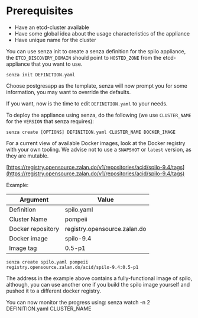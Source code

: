 Prerequisites
=============

* Have an etcd-cluster available
* Have some global idea about the usage characteristics of the appliance
* Have unique name for the cluster

You can use senza init to create a senza definition for the spilo appliance,
the `ETCD_DISCOVERY_DOMAIN` should point to `HOSTED_ZONE` from the etcd-appliance that you want to use.

	senza init DEFINITION.yaml

Choose postgresapp as the template, senza will now prompt you for some information, you may want to override the defaults.

If you want, now is the time to edit `DEFINITION.yaml` to your needs.

To deploy the appliance using senza, do the following (we use `CLUSTER_NAME` for the `VERSION` that senza requires):

	senza create [OPTIONS] DEFINITION.yaml CLUSTER_NAME DOCKER_IMAGE

For a current view of available Docker images, look at the Docker registry with your own tooling.
We advise not to use a `SNAPSHOT` or `latest` version, as they are mutable.

[https://registry.opensource.zalan.do/v1/repositories/acid/spilo-9.4/tags](https://registry.opensource.zalan.do/v1/repositories/acid/spilo-9.4/tags)

Example:

Argument   		   | Value
-------------------|-------
Definition		   | spilo.yaml
Cluster Name	   | pompeii
Docker repository  | registry.opensource.zalan.do
Docker image       | spilo-9.4 
Image tag          | 0.5-p1

	senza create spilo.yaml pompeii registry.opensource.zalan.do/acid/spilo-9.4:0.5-p1
	
The address in the example above contains a fully-functional image of spilo, although, you can use another one if you build the spilo image yourself and pushed it to a different docker registry.

You can now monitor the progress using:
	senza watch -n 2 DEFINITION.yaml CLUSTER_NAME
